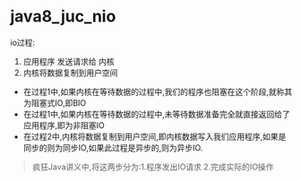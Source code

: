 # java8_juc_nio

io过程:
1. 应用程序 发送请求给 内核
2. 内核将数据复制到用户空间

- 在过程1中,如果内核在等待数据的过程中,我们的程序也阻塞在这个阶段,就称其为阻塞式IO,即BIO
- 在过程1中,如果内核在等待数据的过程中,未等待数据准备完全就直接返回给了应用程序,即为非阻塞IO
- 在过程2中,内核将数据复制到用户空间,即内核数据写入我们应用程序,如果是同步的则为同步IO,如果此过程是异步的,则为异步IO.

> 疯狂Java讲义中,将这两步分为:1.程序发出IO请求 2.完成实际的IO操作 